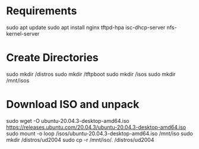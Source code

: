 # Requirements
sudo apt update
sudo apt install nginx tftpd-hpa isc-dhcp-server nfs-kernel-server

# Create Directories
sudo mkdir /distros
sudo mkdir /tftpboot
sudo mkdir /isos
sudo mkdir /mnt/isos

# Download ISO and unpack
sudo wget -O ubuntu-20.04.3-desktop-amd64.iso https://releases.ubuntu.com/20.04.3/ubuntu-20.04.3-desktop-amd64.iso
sudo mount -o loop /isos/ubuntu-20.04.3-desktop-amd64.iso /mnt/iso
sudo mkdir /distros/ud2004
sudo cp -r /mnt/iso/. /distros/ud2004